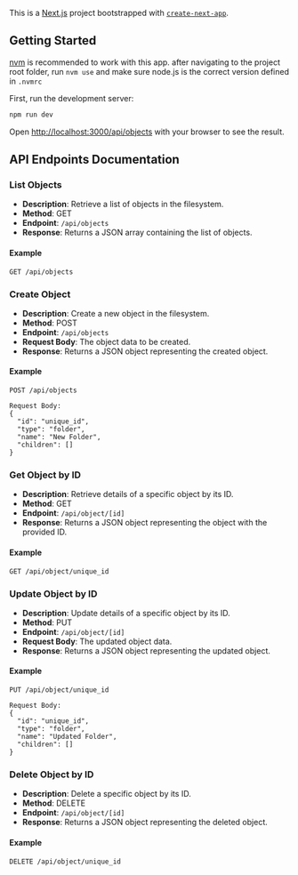 This is a [Next.js](https://nextjs.org/) project bootstrapped with [`create-next-app`](https://github.com/vercel/next.js/tree/canary/packages/create-next-app).

## Getting Started

[nvm](https://github.com/nvm-sh/nvm) is recommended to work with this app. after navigating to the project root folder, run `nvm use` and make sure node.js is the correct version defined in `.nvmrc`

First, run the development server:

```bash
npm run dev
```

Open [http://localhost:3000/api/objects](http://localhost:3000/api/objects) with your browser to see the result.

## API Endpoints Documentation

### List Objects

- **Description**: Retrieve a list of objects in the filesystem.
- **Method**: GET
- **Endpoint**: `/api/objects`
- **Response**: Returns a JSON array containing the list of objects.

#### Example

```http
GET /api/objects
```

### Create Object

- **Description**: Create a new object in the filesystem.
- **Method**: POST
- **Endpoint**: `/api/objects`
- **Request Body**: The object data to be created.
- **Response**: Returns a JSON object representing the created object.

#### Example

```http
POST /api/objects

Request Body:
{
  "id": "unique_id",
  "type": "folder",
  "name": "New Folder",
  "children": []
}
```

### Get Object by ID

- **Description**: Retrieve details of a specific object by its ID.
- **Method**: GET
- **Endpoint**: `/api/object/[id]`
- **Response**: Returns a JSON object representing the object with the provided ID.

#### Example

```http
GET /api/object/unique_id
```

### Update Object by ID

- **Description**: Update details of a specific object by its ID.
- **Method**: PUT
- **Endpoint**: `/api/object/[id]`
- **Request Body**: The updated object data.
- **Response**: Returns a JSON object representing the updated object.

#### Example

```http
PUT /api/object/unique_id

Request Body:
{
  "id": "unique_id",
  "type": "folder",
  "name": "Updated Folder",
  "children": []
}
```

### Delete Object by ID

- **Description**: Delete a specific object by its ID.
- **Method**: DELETE
- **Endpoint**: `/api/object/[id]`
- **Response**: Returns a JSON object representing the deleted object.

#### Example

```http
DELETE /api/object/unique_id
```
